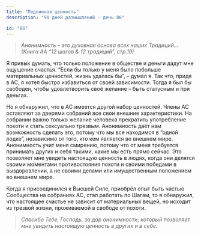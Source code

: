 ```yaml
---
title: "Подлинная ценность"
description: "90 дней размышлений - день 86"

id: "86"
---
```


> _Анонимность – это духовная основа всех наших Традиций… (Книга АА “12 шагов
> & 12 традиций”, стр.19)_

Я привык думать, что только положение в обществе и деньги дадут мне ощущение
счастья. “Если бы только у меня было побольше материальных ценностей, жизнь
удалась бы”, – думал я. Так что, придя в АС, я хотел быстро избавиться от
своей зависимости. Тогда я был бы свободен, чтобы удовлетворить своё желание –
быть статусным и при деньгах.

Но я обнаружил, что в АС имеется другой набор ценностей. Члены АС оставляют за
дверями собраний все свои внешние характеристики. На собрании важно только
желание человека прекратить употребление похоти и стать сексуально трезвым.
Анонимность даёт нам возможность сделать это, потому что мы все находимся в
“одной лодке”, независимо от того, кто кем является во внешнем мире.
Анонимность учит меня смирению, потому что от меня требуется принимать других
и себя такими, какие мы есть прямо сейчас. Это позволяет мне увидеть настоящую
ценность в людях, когда они делятся своими моментами противостояния похоти и
своими победами в выздоровлении, а не своими делами или имущественным
положением во внешнем мире.

Когда я присоединился к Высшей Силе, приобрёл опыт быть частью Сообщества на
собраниях АС, стал работать по Шагам, то я обнаружил, что настоящее счастье не
зависит от материальных вещей, но исходит из трезвой жизни, проживаемой в
свободе от похоти.

> _Спасибо Тебе, Господь, за дар анонимности, который позволяет мне увидеть
> настоящую ценность в других и в себе._
